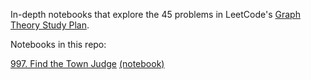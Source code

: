 In-depth notebooks that explore the 45 problems in LeetCode's [Graph Theory Study Plan](https://leetcode.com/studyplan/graph-theory/).

Notebooks in this repo:


[997. Find the Town Judge](https://leetcode.com/problems/find-the-town-judge/description/?envType=study-plan-v2&envId=graph-theory) [(notebook)](https://github.com/djb91/leetcode/blob/main/graph/lc_graphTheory_997_townJudge-gemini.ipynb)
